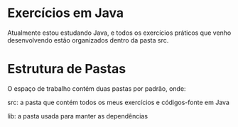 # Exercícios em Java

Atualmente estou estudando Java, e todos os exercícios práticos que venho desenvolvendo estão organizados dentro da pasta src.

# Estrutura de Pastas

O espaço de trabalho contém duas pastas por padrão, onde:

src: a pasta que contém todos os meus exercícios e códigos-fonte em Java

lib: a pasta usada para manter as dependências
